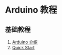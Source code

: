 # Arduino 教程

## 基础教程

1. [Arduino 介绍](01-Introduction/index.md)
2. [Quick Start](02-QuickStart/index.md)

